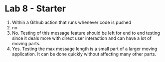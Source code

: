 # Lab 8 - Starter
1) Within a Github action that runs whenever code is pushed
2) no
3) No. Testing of this message feature should be left for end to end testing since it deals more with direct user interaction and can have a lot of moving parts.
4) Yes. Testing the max message length is a small part of a larger moving application. It can be done quickly without affecting many other parts.